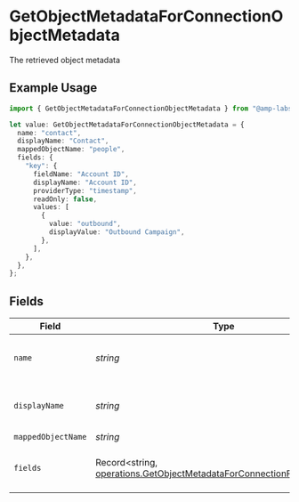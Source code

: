# GetObjectMetadataForConnectionObjectMetadata

The retrieved object metadata

## Example Usage

```typescript
import { GetObjectMetadataForConnectionObjectMetadata } from "@amp-labs/sdk-node/models/operations";

let value: GetObjectMetadataForConnectionObjectMetadata = {
  name: "contact",
  displayName: "Contact",
  mappedObjectName: "people",
  fields: {
    "key": {
      fieldName: "Account ID",
      displayName: "Account ID",
      providerType: "timestamp",
      readOnly: false,
      values: [
        {
          value: "outbound",
          displayValue: "Outbound Campaign",
        },
      ],
    },
  },
};
```

## Fields

| Field                                                                                                                                            | Type                                                                                                                                             | Required                                                                                                                                         | Description                                                                                                                                      | Example                                                                                                                                          |
| ------------------------------------------------------------------------------------------------------------------------------------------------ | ------------------------------------------------------------------------------------------------------------------------------------------------ | ------------------------------------------------------------------------------------------------------------------------------------------------ | ------------------------------------------------------------------------------------------------------------------------------------------------ | ------------------------------------------------------------------------------------------------------------------------------------------------ |
| `name`                                                                                                                                           | *string*                                                                                                                                         | :heavy_check_mark:                                                                                                                               | The provider name of the object                                                                                                                  | contact                                                                                                                                          |
| `displayName`                                                                                                                                    | *string*                                                                                                                                         | :heavy_minus_sign:                                                                                                                               | Human-readable name of the object                                                                                                                | Contact                                                                                                                                          |
| `mappedObjectName`                                                                                                                               | *string*                                                                                                                                         | :heavy_minus_sign:                                                                                                                               | N/A                                                                                                                                              | people                                                                                                                                           |
| `fields`                                                                                                                                         | Record<string, [operations.GetObjectMetadataForConnectionFieldMetadata](../../models/operations/getobjectmetadataforconnectionfieldmetadata.md)> | :heavy_check_mark:                                                                                                                               | Map of field metadata keyed by field name                                                                                                        |                                                                                                                                                  |